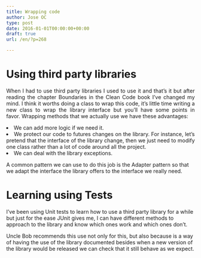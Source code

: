 ```yaml
---
title: Wrapping code
author: Jose OC
type: post
date: 2016-01-01T00:00:00+00:00
draft: true
url: /en/?p=268

---
```

# Using third party libraries

<p style="text-align: justify">
  When I had to use third party libraries I used to use it and that&#8217;s it but after reading the chapter Boundaries in the Clean Code book I&#8217;ve changed my mind. I think it worths doing a class to wrap this code, it&#8217;s little time writing a new class to wrap the library interface but you&#8217;ll have some points in favor. Wrapping methods that we actually use we have these advantages:
</p>

<li style="text-align: justify">
  We can add more logic if we need it.
</li>
<li style="text-align: justify">
  We protect our code to futures changes on the library. For instance, let&#8217;s pretend that the interface of the library change, then we just need to modify one class rather than a lot of code around all the project.
</li>
<li style="text-align: justify">
  We can deal with the library exceptions.
</li>

A common pattern we can use to do this job is the Adapter pattern so that we adapt the interface the library offers to the interface we really need.

# Learning using Tests

I&#8217;ve been using Unit tests to learn how to use a third party library for a while but just for the ease JUnit gives me, I can have different methods to approach to the library and know which ones work and which ones don&#8217;t.

Uncle Bob recommends this use not only for this, but also because is a way of having the use of the library documented besides when a new version of the library would be released we can check that it still behave as we expect.